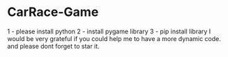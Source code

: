 # CarRace-Game

1 - please install python 
2 - install pygame library 
3 - pip install library 
I would be very grateful if you could help me to have a more dynamic code. and please dont forget to star it.
